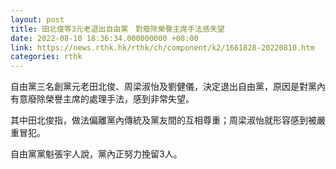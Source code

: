 ```yaml
---
layout: post
title: 田北俊等3元老退出自由黨　對廢除榮譽主席手法感失望
date: 2022-08-10 18:36:34.000000000 +08:00
link: https://news.rthk.hk/rthk/ch/component/k2/1661828-20220810.htm
categories: rthk
---
```


自由黨三名創黨元老田北俊、周梁淑怡及劉健儀，決定退出自由黨，原因是對黨內有意廢除榮譽主席的處理手法，感到非常失望。

其中田北俊指，做法偏離黨內傳統及黨友間的互相尊重；周梁淑怡就形容感到被嚴重冒犯。

自由黨黨魁張宇人說，黨內正努力挽留3人。
